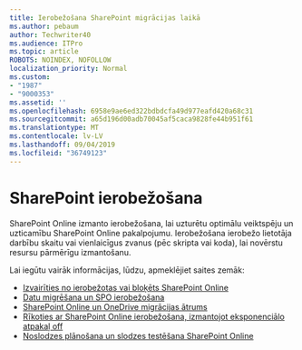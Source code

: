 ```yaml
---
title: Ierobežošana SharePoint migrācijas laikā
ms.author: pebaum
author: Techwriter40
ms.audience: ITPro
ms.topic: article
ROBOTS: NOINDEX, NOFOLLOW
localization_priority: Normal
ms.custom:
- "1987"
- "9000353"
ms.assetid: ''
ms.openlocfilehash: 6958e9ae6ed322bdbdcfa49d977eafd420a68c31
ms.sourcegitcommit: a65d196d00adb70045af5caca9828fe44b951f61
ms.translationtype: MT
ms.contentlocale: lv-LV
ms.lasthandoff: 09/04/2019
ms.locfileid: "36749123"
---
```

# <a name="sharepoint-throttling"></a>SharePoint ierobežošana

SharePoint Online izmanto ierobežošana, lai uzturētu optimālu veiktspēju un uzticamību SharePoint Online pakalpojumu. Ierobežošana ierobežo lietotāja darbību skaitu vai vienlaicīgus zvanus (pēc skripta vai koda), lai novērstu resursu pārmērīgu izmantošanu.

Lai iegūtu vairāk informācijas, lūdzu, apmeklējiet saites zemāk:

- [Izvairīties no ierobežotas vai bloķēts SharePoint Online](https://docs.microsoft.com/sharepoint/dev/general-development/how-to-avoid-getting-throttled-or-blocked-in-sharepoint-online)
- [Datu migrēšana un SPO ierobežošana](https://blogs.technet.microsoft.com/sposupport/2017/08/12/data-migration-and-spo-service-throttling/)
- [SharePoint Online un OneDrive migrācijas ātrums](https://docs.microsoft.com/sharepointmigration/sharepoint-online-and-onedrive-migration-speed)
- [Rīkoties ar SharePoint Online ierobežošana, izmantojot eksponenciālo atpakaļ off](https://docs.microsoft.com/sharepoint/dev/solution-guidance/handle-sharepoint-online-throttling-by-using-exponential-back-off)
- [Noslodzes plānošana un slodzes testēšana SharePoint Online](https://support.office.com/article/Capacity-planning-and-load-testing-SharePoint-Online-c932bd9b-fb9a-47ab-a330-6979d03688c0)